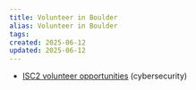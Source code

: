 ```yaml
---
title: Volunteer in Boulder
alias: Volunteer in Boulder
tags:
created: 2025-06-12
updated: 2025-06-12
---
```


- [ISC2 volunteer opportunities](https://isc2boulderchapter.org/news.html) (cybersecurity)